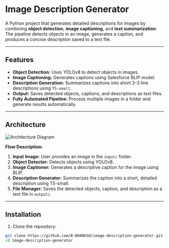 # Image Description Generator

A Python project that generates detailed descriptions for images by combining **object detection**, **image captioning**, and **text summarization**. The pipeline detects objects in an image, generates a caption, and produces a concise description saved to a text file.

---

## Features

- **Object Detection:** Uses YOLOv8 to detect objects in images.
- **Image Captioning:** Generates captions using Salesforce BLIP model.
- **Description Generation:** Summarizes captions into short 2–3 line descriptions using `T5-small`.
- **Output:** Saves detected objects, captions, and descriptions as text files.
- **Fully Automated Pipeline:** Process multiple images in a folder and generate results automatically.

---

## Architecture

![Architecture Diagram](assets/architecture.png)

**Flow Description:**

1. **Input Image:** User provides an image in the `input/` folder.
2. **Object Detector:** Detects objects using YOLOv8.
3. **Image Captioner:** Generates a descriptive caption for the image using BLIP.
4. **Description Generator:** Summarizes the caption into a short, detailed description using T5-small.
5. **File Manager:** Saves the detected objects, caption, and description as a text file in `output/`.

---

## Installation

1. Clone the repository:

```bash
git clone https://github.com/B-DHANUSH/image-description-generator.git
cd image-description-generator
